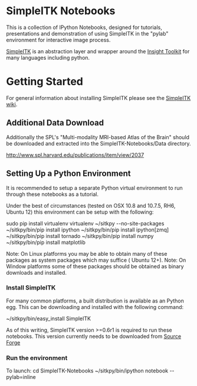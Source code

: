 # SimpleITK Notebooks

This is a collection of IPython Notebooks, designed for tutorials, presentations and demonstration of using SimpleITK in the "pylab" environment for interactive image process.

[SimpleITK](http://www.simpleitk.org) is an abstraction layer and wrapper around the [Insight Toolkit](http://www.itk.org) for many languages including python.


# Getting Started

For general information about installing SimpleITK please see the [SimpleITK wiki](http://www.itk.org/Wiki/ITK/Release_4/SimpleITK/GettingStarted).

## Additional Data Download

Additionally the SPL's "Multi-modality MRI-based Atlas of the Brain" should be downloaded and extracted into the SimpleITK-Notebooks/Data directory.

http://www.spl.harvard.edu/publications/item/view/2037


## Setting Up a Python Environment

It is recommended to setup a separate Python virtual environment to run through these notebooks as a tutorial.

Under the best of circumstances (tested on OSX 10.8 and 10.7.5, RH6, Ubuntu 12) this environment can be setup with the following:

 sudo pip install virtualenv
 virtualenv ~/sitkpy --no-site-packages
 ~/sitkpy/bin/pip install ipython
 ~/sitkpy/bin/pip install ipython[zmq]
 ~/sitkpy/bin/pip install tornado
 ~/sitkpy/bin/pip install numpy
 ~/sitkpy/bin/pip install matplotlib

Note: On Linux platforms you may be able to obtain many of these packages as system packages which may suffice ( Ubuntu 12+).
Note: On Window platforms some of these packages should be obtained as binary downloads and installed.

### Install SimpleITK

For many common platforms, a built distribution is available as an Python egg. This can be downloading and installed with the following command:

 ~/sitkpy/bin/easy_install SimpleITK
 

As of this writing, SimpleITK version >=0.6r1 is required to run these notebooks. This version currently needs to be downloaded from [Source Forge](http://sourceforge.net/projects/simpleitk/files/SimpleITK/0.6.rc1/Python/)


### Run the environment
 
To launch:
 cd SimpleITK-Notebooks
 ~/sitkpy/bin/ipython notebook --pylab=inline
